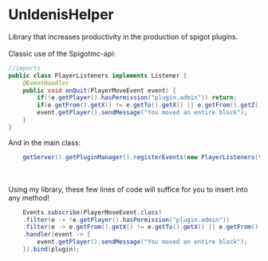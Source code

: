 # UnldenisHelper

Library that increases productivity in the production of spigot plugins.
<br><br>
Classic use of the Spigotmc-api: 
```java
//imports
public class PlayerListeners implements Listener {
    @EventHandler
    public void onQuit(PlayerMoveEvent event) {
        if(!e.getPlayer().hasPermission("plugin.admin")) return;
        if(e.getFrom().getX() != e.getTo().getX() || e.getFrom().getZ() != e.getTo().getZ()) return;
        event.getPlayer().sendMessage("You moved an entire block");
    }
}
```
And in the main class:
```java
    getServer().getPluginManager().registerEvents(new PlayerListeners(this), this);
```
<br><br>
Using my library, these few lines of code will suffice for you to insert into any method!
```java
    Events.subscribe(PlayerMoveEvent.class)
    .filter(e -> !e.getPlayer().hasPermission("plugin.admin"))
    .filter(e -> e.getFrom().getX() != e.getTo().getX() || e.getFrom().getZ() != e.getTo().getZ())
    .handler(event -> {
        event.getPlayer().sendMessage("You moved an entire block");
    }).bind(plugin);
```

